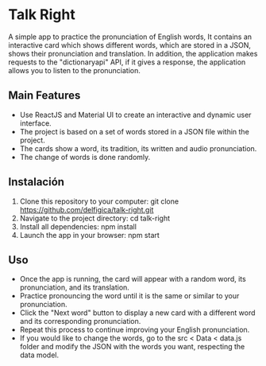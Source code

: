 # Talk Right

A simple app to practice the pronunciation of English words, It contains an interactive card which shows different words, which are stored in a JSON, shows their pronunciation and translation. In addition, the application makes requests to the "dictionaryapi" API, if it gives a response, the application allows you to listen to the pronunciation.

## Main Features

- Use ReactJS and Material UI to create an interactive and dynamic user interface.
- The project is based on a set of words stored in a JSON file within the project.
- The cards show a word, its tradition, its written and audio pronunciation.
- The change of words is done randomly.

## Instalación

1. Clone this repository to your computer: git clone <https://github.com/delfigica/talk-right.git>
2. Navigate to the project directory: cd talk-right
3. Install all dependencies: npm install
4. Launch the app in your browser: npm start

## Uso

- Once the app is running, the card will appear with a random word, its pronunciation, and its translation.
- Practice pronouncing the word until it is the same or similar to your pronunciation.
- Click the "Next word" button to display a new card with a different word and its corresponding pronunciation.
- Repeat this process to continue improving your English pronunciation.
- If you would like to change the words, go to the src < Data < data.js folder and modify the JSON with the words you want, respecting the data model.
